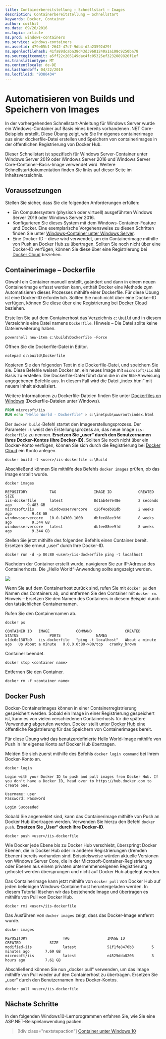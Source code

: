 ```yaml
---
title: Containerbereitstellung – Schnellstart – Images
description: Containerbereitstellung – Schnellstart
keywords: Docker, Container
author: cwilhit
ms.date: 09/26/2016
ms.topic: article
ms.prod: windows-containers
ms.service: windows-containers
ms.assetid: 479e05b1-2642-47c7-9db4-d2a23592d29f
ms.openlocfilehash: 41fa89dcaba38d43d39681240a1a108c9250ba78
ms.sourcegitcommit: a5ff22c205149dac4fc05325ef3232089826f1ef
ms.translationtype: MT
ms.contentlocale: de-DE
ms.lasthandoff: 04/22/2019
ms.locfileid: "9380434"
---
```

# <a name="automating-builds-and-saving-images"></a>Automatisieren von Builds und Speichern von Images

In der vorhergehenden Schnellstart-Anleitung für Windows Server wurde ein Windows-Container auf Basis eines bereits vorhandenen .NET Core-Beispiels erstellt. Diese Übung zeigt, wie Sie Ihr eigenes containerimage aus einer dockerfile-Datei erstellen und Speichern von containerimages in der öffentlichen Registrierung von Docker Hub.

Dieser Schnellstart ist spezifisch für Windows Server-Container unter Windows Server 2019 oder Windows Server 2016 und Windows Server Core-Container-Basis-Image verwendet wird. Weitere Schnellstartdokumentation finden Sie links auf dieser Seite im Inhaltsverzeichnis.

## <a name="prerequisites"></a>Voraussetzungen

Stellen Sie sicher, dass Sie die folgenden Anforderungen erfüllen:

- Ein Computersystem (physisch oder virtuell) ausgeführten Windows Server 2019 oder Windows Server 2016.
- Konfigurieren Sie dieses System mit dem Windows-Container-Feature und Docker. Eine exemplarische Vorgehensweise zu diesen Schritten finden Sie unter [Windows-Container unter Windows Server](./quick-start-windows-server.md).
- Eine Docker-ID – diese wird verwendet, um ein Containerimage mithilfe von Push an Docker Hub zu übertragen. Sollten Sie noch nicht über eine Docker-ID verfügen, können Sie diese über eine Registrierung bei [Docker Cloud](https://cloud.docker.com/) beziehen.

## <a name="container-image---dockerfile"></a>Containerimage – Dockerfile

Obwohl ein Container manuell erstellt, geändert und dann in einem neuen Containerimage erfasst werden kann, enthält Docker eine Methode zum Automatisieren dieses Prozesses mithilfe einer Dockerfile. Für diese Übung ist eine Docker-ID erforderlich. Sollten Sie noch nicht über eine Docker-ID verfügen, können Sie diese über eine Registrierung bei [Docker Cloud]( https://cloud.docker.com/) beziehen.

Erstellen Sie auf dem Containerhost das Verzeichnis `c:\build` und in diesem Verzeichnis eine Datei namens `Dockerfile`. Hinweis – Die Datei sollte keine Dateierweiterung haben.

```console
powershell new-item c:\build\Dockerfile -Force
```

Öffnen Sie die Dockerfile-Datei in Editor.

```console
notepad c:\build\Dockerfile
```

Kopieren Sie den folgenden Text in die Dockerfile-Datei, und speichern Sie sie. Diese Befehle weisen Docker an, ein neues Image mit `microsoft/iis` als Basis zu erstellen. Die Dockerfile-Datei führt dann die in der `RUN`-Anweisung angegebenen Befehle aus. In diesem Fall wird die Datei „index.html“ mit neuem Inhalt aktualisiert.

Weitere Informationen zu Dockerfile-Dateien finden Sie unter [Dockerfiles on Windows](../manage-docker/manage-windows-dockerfile.md) (Dockerfile-Dateien unter Windows).

```dockerfile
FROM microsoft/iis
RUN echo "Hello World - Dockerfile" > c:\inetpub\wwwroot\index.html
```

Der `docker build`-Befehl startet den Imageerstellungsprozess. Der Parameter `-t` weist den Erstellungsprozess an, das neue Image `iis-dockerfile` zu nennen. **Ersetzen Sie „user“ durch den Benutzernamen Ihres Docker-Kontos (Ihre Docker-ID)**. Sollten Sie noch nicht über ein Docker-Konto verfügen, können Sie sich durch die Registrierung bei [Docker Cloud](https://cloud.docker.com/) ein Konto anlegen.

```console
docker build -t <user>/iis-dockerfile c:\Build
```

Abschließend können Sie mithilfe des Befehls `docker images` prüfen, ob das Image erstellt wurde.

```console
docker images

REPOSITORY          TAG                 IMAGE ID            CREATED             SIZE
iis-dockerfile      latest              8d1ab4e7e48e        2 seconds ago       9.483 GB
microsoft/iis       windowsservercore   c26f4ceb81db        2 weeks ago         9.48 GB
windowsservercore   10.0.14300.1000     dbfee88ee9fd        8 weeks ago         9.344 GB
windowsservercore   latest              dbfee88ee9fd        8 weeks ago         9.344 GB
```

Stellen Sie jetzt mithilfe des folgenden Befehls einen Container bereit. Ersetzen Sie erneut „user“ durch Ihre Docker-ID.

```console
docker run -d -p 80:80 <user>/iis-dockerfile ping -t localhost
```

Nachdem der Container erstellt wurde, navigieren Sie zur IP-Adresse des Containerhosts. Die „Hello World“-Anwendung sollte angezeigt werden.

![](media/dockerfile2.png)

Wenn Sie auf dem Containerhost zurück sind, rufen Sie mit `docker ps` den Namen des Containers ab, und entfernen Sie den Container mit `docker rm`. Hinweis – Ersetzen Sie den Namen des Containers in diesem Beispiel durch den tatsächlichen Containernamen.

Rufen Sie den Containernamen ab.

```console
docker ps

CONTAINER ID   IMAGE            COMMAND               CREATED              STATUS              PORTS                NAMES
c1dc6c1387b9   iis-dockerfile   "ping -t localhost"   About a minute ago   Up About a minute   0.0.0.0:80->80/tcp   cranky_brown
```

Container beendet.

```console
docker stop <container name>
```

Entfernen Sie den Container.

```console
docker rm -f <container name>
```

## <a name="docker-push"></a>Docker Push

Docker-Containerimages können in einer Containerregistrierung gespeichert werden. Sobald ein Image in einer Registrierung gespeichert ist, kann es von vielen verschiedenen Containerhosts für die spätere Verwendung abgerufen werden. Docker stellt unter [Docker Hub](https://hub.docker.com/) eine öffentliche Registrierung für das Speichern von Containerimages bereit.

Für diese Übung wird das benutzerdefinierte Hello World-Image mithilfe von Push in Ihr eigenes Konto auf Docker Hub übertragen.

Melden Sie sich zuerst mithilfe des Befehls `docker login command` bei Ihrem Docker-Konto an.

```console
docker login

Login with your Docker ID to push and pull images from Docker Hub. If you don't have a Docker ID, head over to https://hub.docker.com to create one.

Username: user
Password: Password

Login Succeeded
```

Sobald Sie angemeldet sind, kann das Containerimage mithilfe von Push an Docker Hub übertragen werden. Verwenden Sie hierzu den Befehl `docker push`. **Ersetzen Sie „User“ durch Ihre Docker-ID**. 

```console
docker push <user>/iis-dockerfile
```

Wie Docker jede Ebene bis zu Docker Hub verschiebt, überspringt Docker Ebenen, die in Docker Hub oder in anderen Registrierungen (fremden Ebenen) bereits vorhanden sind.  Beispielsweise würden aktuelle Versionen von Windows Server Core, die in der Microsoft-Container-Registrierung oder Ebenen aus einem privaten unternehmenseigenen Registrierung gehostet werden übersprungen und nicht auf Docker Hub abgelegt werden.

Das Containerimage kann jetzt mithilfe von `docker pull` von Docker Hub auf jeden beliebigen Windows-Containerhost heruntergeladen werden. In diesem Tutorial löschen wir das bestehende Image und übertragen es mithilfe von Pull von Docker Hub. 

```console
docker rmi <user>/iis-dockerfile
```

Das Ausführen von `docker images` zeigt, dass das Docker-Image entfernt wurde.

```console
docker images

REPOSITORY                TAG                 IMAGE ID            CREATED             SIZE
modified-iis              latest              51f1fe8470b3        5 minutes ago       7.69 GB
microsoft/iis             latest              e4525dda8206        3 hours ago         7.61 GB
```

Abschließend können Sie nun „docker pull“ verwenden, um das Image mithilfe von Pull wieder auf den Containerhost zu übertragen. Ersetzen Sie „user“ durch den Benutzernamen Ihres Docker-Kontos. 

```
docker pull <user>/iis-dockerfile
```

## <a name="next-steps"></a>Nächste Schritte

In den folgenden Windows10-Lernprogrammen erfahren Sie, wie Sie eine ASP.NET-Beispielanwendung packen.

> [!div class="nextstepaction"]
> [Container unter Windows 10](./quick-start-windows-10.md)
